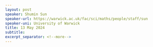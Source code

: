 ```yaml
---
layout: post
speaker: Shumin Sun
speaker-url: https://warwick.ac.uk/fac/sci/maths/people/staff/sun
speaker-uni: University of Warwick
title: 13 May 2024
subtitle: 
excerpt_separator: <!--more-->
---
```


<!--more-->
